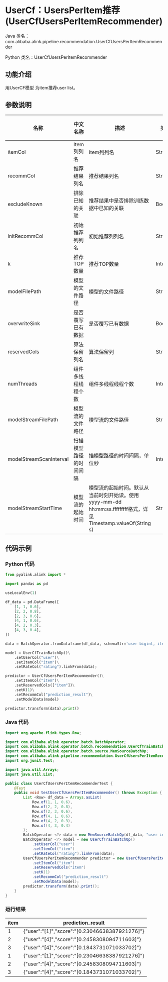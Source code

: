 # UserCf：UsersPerItem推荐 (UserCfUsersPerItemRecommender)
Java 类名：com.alibaba.alink.pipeline.recommendation.UserCfUsersPerItemRecommender

Python 类名：UserCfUsersPerItemRecommender


## 功能介绍
用UserCF模型 为item推荐user list。

## 参数说明

| 名称 | 中文名称 | 描述 | 类型 | 是否必须？ | 取值范围 | 默认值 |
| --- | --- | --- | --- | --- | --- | --- |
| itemCol | Item列列名 | Item列列名 | String | ✓ |  |  |
| recommCol | 推荐结果列名 | 推荐结果列名 | String | ✓ |  |  |
| excludeKnown | 排除已知的关联 | 推荐结果中是否排除训练数据中已知的关联 | Boolean |  |  | false |
| initRecommCol | 初始推荐列列名 | 初始推荐列列名 | String |  | 所选列类型为 [M_TABLE] | null |
| k | 推荐TOP数量 | 推荐TOP数量 | Integer |  |  | 10 |
| modelFilePath | 模型的文件路径 | 模型的文件路径 | String |  |  | null |
| overwriteSink | 是否覆写已有数据 | 是否覆写已有数据 | Boolean |  |  | false |
| reservedCols | 算法保留列名 | 算法保留列 | String[] |  |  | null |
| numThreads | 组件多线程线程个数 | 组件多线程线程个数 | Integer |  |  | 1 |
| modelStreamFilePath | 模型流的文件路径 | 模型流的文件路径 | String |  |  | null |
| modelStreamScanInterval | 扫描模型路径的时间间隔 | 描模型路径的时间间隔，单位秒 | Integer |  |  | 10 |
| modelStreamStartTime | 模型流的起始时间 | 模型流的起始时间。默认从当前时刻开始读。使用yyyy-mm-dd hh:mm:ss.fffffffff格式，详见Timestamp.valueOf(String s) | String |  |  | null |

## 代码示例
### Python 代码
```python
from pyalink.alink import *

import pandas as pd

useLocalEnv(1)

df_data = pd.DataFrame([
    [1, 1, 0.6],
    [2, 2, 0.8],
    [2, 3, 0.6],
    [4, 1, 0.6],
    [4, 2, 0.3],
    [4, 3, 0.4],
])

data = BatchOperator.fromDataframe(df_data, schemaStr='user bigint, item bigint, rating double')

model = UserCfTrainBatchOp()\
    .setUserCol("user")\
    .setItemCol("item")\
    .setRateCol("rating").linkFrom(data);

predictor = UserCfUsersPerItemRecommender()\
    .setItemCol("item")\
    .setReservedCols(["item"])\
    .setK(1)\
    .setRecommCol("prediction_result")\
    .setModelData(model)

predictor.transform(data).print()
```
### Java 代码
```java
import org.apache.flink.types.Row;

import com.alibaba.alink.operator.batch.BatchOperator;
import com.alibaba.alink.operator.batch.recommendation.UserCfTrainBatchOp;
import com.alibaba.alink.operator.batch.source.MemSourceBatchOp;
import com.alibaba.alink.pipeline.recommendation.UserCfUsersPerItemRecommender;
import org.junit.Test;

import java.util.Arrays;
import java.util.List;

public class UserCfUsersPerItemRecommenderTest {
	@Test
	public void testUserCfUsersPerItemRecommender() throws Exception {
		List <Row> df_data = Arrays.asList(
			Row.of(1, 1, 0.6),
			Row.of(2, 2, 0.8),
			Row.of(2, 3, 0.6),
			Row.of(4, 1, 0.6),
			Row.of(4, 2, 0.3),
			Row.of(4, 3, 0.4)
		);
		BatchOperator <?> data = new MemSourceBatchOp(df_data, "user int, item int, rating double");
		BatchOperator <?> model = new UserCfTrainBatchOp()
			.setUserCol("user")
			.setItemCol("item")
			.setRateCol("rating").linkFrom(data);
		UserCfUsersPerItemRecommender predictor = new UserCfUsersPerItemRecommender()
			.setItemCol("item")
			.setReservedCols("item")
			.setK(1)
			.setRecommCol("prediction_result")
			.setModelData(model);
		predictor.transform(data).print();
	}
}
```

### 运行结果
item|prediction_result
----|-----------------
1|{"user":"[1]","score":"[0.23046638387921276]"}
2|{"user":"[4]","score":"[0.2458308094711603]"}
3|{"user":"[4]","score":"[0.1843731071033702]"}
1|{"user":"[1]","score":"[0.23046638387921276]"}
2|{"user":"[4]","score":"[0.2458308094711603]"}
3|{"user":"[4]","score":"[0.1843731071033702]"}
